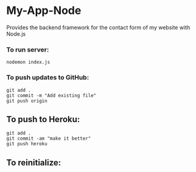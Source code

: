 # My-App-Node
Provides the backend framework for the contact form of my website with Node.js

### To run server:
```
nodemon index.js
```

### To push updates to GitHub:
````
git add .
git commit -m "Add existing file"
git push origin
````

## To push to Heroku:
```
git add .
git commit -am "make it better"
git push heroku
```

## To reinitialize:
